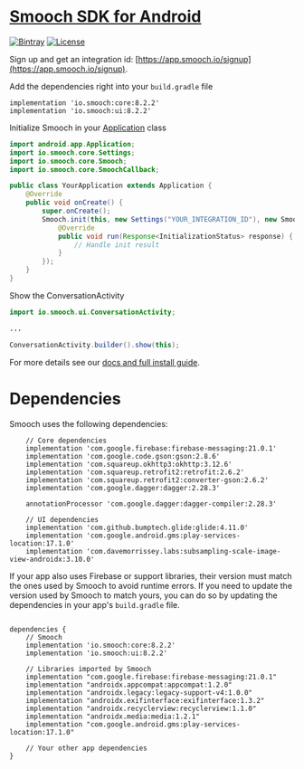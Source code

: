 # [Smooch SDK for Android](http://www.smooch.io)

[![Bintray](https://api.bintray.com/packages/smoochorg/maven/smooch/images/download.svg)](https://bintray.com/smoochorg/maven/smooch/view#files)
[![License](http://img.shields.io/cocoapods/l/Smooch.svg)](https://smooch.io/terms)

Sign up and get an integration id: [https://app.smooch.io/signup](https://app.smooch.io/signup).

Add the dependencies right into your `build.gradle` file

```
implementation 'io.smooch:core:8.2.2'
implementation 'io.smooch:ui:8.2.2'
```

Initialize Smooch in your [Application](https://developer.android.com/reference/android/app/Application.html) class

```java
import android.app.Application;
import io.smooch.core.Settings;
import io.smooch.core.Smooch;
import io.smooch.core.SmoochCallback;

public class YourApplication extends Application {
    @Override
    public void onCreate() {
        super.onCreate();
        Smooch.init(this, new Settings("YOUR_INTEGRATION_ID"), new SmoochCallback<InitializationStatus>() {
            @Override
            public void run(Response<InitializationStatus> response) {
                // Handle init result
            }
        });
    }
}
```

Show the ConversationActivity

```java
import io.smooch.ui.ConversationActivity;

...

ConversationActivity.builder().show(this);
```

For more details see our [docs and full install guide](https://docs.smooch.io/guide/native-android-sdk/).

# Dependencies

Smooch uses the following dependencies:

```
    // Core dependencies
    implementation 'com.google.firebase:firebase-messaging:21.0.1'
    implementation 'com.google.code.gson:gson:2.8.6'
    implementation 'com.squareup.okhttp3:okhttp:3.12.6'
    implementation 'com.squareup.retrofit2:retrofit:2.6.2'
    implementation 'com.squareup.retrofit2:converter-gson:2.6.2'
    implementation 'com.google.dagger:dagger:2.28.3'

    annotationProcessor 'com.google.dagger:dagger-compiler:2.28.3'

    // UI dependencies
    implementation 'com.github.bumptech.glide:glide:4.11.0'
    implementation 'com.google.android.gms:play-services-location:17.1.0'
    implementation 'com.davemorrissey.labs:subsampling-scale-image-view-androidx:3.10.0'
```

If your app also uses Firebase or support libraries, their version must match the ones used by Smooch to avoid runtime errors. If you need to update the version used by Smooch to match yours, you can do so by updating the dependencies in your app's `build.gradle` file.

```

dependencies {
    // Smooch
    implementation 'io.smooch:core:8.2.2'
    implementation 'io.smooch:ui:8.2.2'

    // Libraries imported by Smooch
    implementation "com.google.firebase:firebase-messaging:21.0.1"
    implementation "androidx.appcompat:appcompat:1.2.0"
    implementation "androidx.legacy:legacy-support-v4:1.0.0"
    implementation "androidx.exifinterface:exifinterface:1.3.2"
    implementation "androidx.recyclerview:recyclerview:1.1.0"
    implementation "androidx.media:media:1.2.1"
    implementation "com.google.android.gms:play-services-location:17.1.0"

    // Your other app dependencies
}

```
